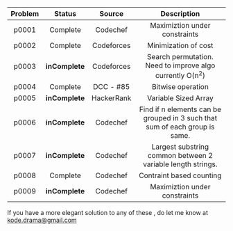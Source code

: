 | Problem | Status | Source | Description |
|  :---:  |  :---: |  :---:  | :---:  |
| p0001 | Complete | Codechef | Maximiztion under constraints |
| p0002 | Complete | Codeforces | Minimization of cost |
| p0003 | **inComplete** | Codeforces | Search permutation. Need to improve algo currently O(n<sup>2</sup>)|
| p0004 | Complete | DCC - #85 | Bitwise operation |
| p0005 | **inComplete** | HackerRank | Variable Sized Array |
| p0006 | **inComplete** | Codechef | Find if n elements can be grouped in 3 such that sum of each group is same. |
| p0007 | **inComplete** | Codechef | Largest substring common between 2 variable length strings. |
| p0008 | Complete | Codechef | Contraint based counting |
| p0009 | **inComplete** | Codechef | Maximiztion under constraints |

If you have a more elegant solution to any of these , do let me know at kode.drama@gmail.com